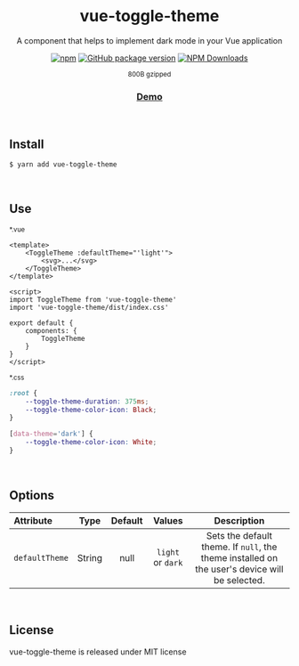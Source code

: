 <div align="center">
<br>
<h1>vue-toggle-theme</h1>
<p>A component that helps to implement dark mode in your Vue application</p>

[![npm](https://img.shields.io/npm/v/vue-toggle-theme.svg?colorB=brightgreen)](https://www.npmjs.com/package/vue-toggle-theme)
[![GitHub package version](https://img.shields.io/github/package-json/v/ux-ui-pro/vue-toggle-theme.svg)](https://github.com/ux-ui-pro/vue-toggle-theme)
[![NPM Downloads](https://img.shields.io/npm/dm/vue-toggle-theme.svg?style=flat)](https://www.npmjs.org/package/vue-toggle-theme)

<p><sup>800B gzipped</sup></p>
<h3><a href="https://9ddmm6.csb.app/">Demo</a></h3>
</div>
<br>

## Install
```
$ yarn add vue-toggle-theme
```
<br>

## Use
<p><sub>*.vue</sub></p>

```vue
<template>
	<ToggleTheme :defaultTheme="'light'">
		<svg>...</svg>
	</ToggleTheme>
</template>

<script>
import ToggleTheme from 'vue-toggle-theme'
import 'vue-toggle-theme/dist/index.css'

export default {
	components: {
		ToggleTheme
	}
}
</script>
```
<p><sub>*.css</sub></p>

```css
:root {
    --toggle-theme-duration: 375ms;
    --toggle-theme-color-icon: Black;
}

[data-theme='dark'] {
    --toggle-theme-color-icon: White;
}
```
<br>

## Options
| Attribute        | Type       | Default    | Values              | Description                                                                                    |
| :--------------- | :--------: | :--------: | :-----------------: | :--------------------------------------------------------------------------------------------: |
| `defaultTheme`   |   String   |    null    |  `light` or `dark`  | Sets the default theme. If `null`, the theme installed on the user's device will be selected.  |
<br>

## License
vue-toggle-theme is released under MIT license